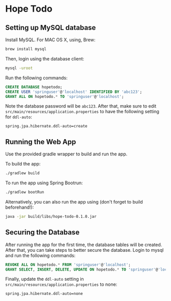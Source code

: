 # Hope Todo

## Setting up MySQL database

Install MySQL. For MAC OS X, using, Brew:

```sh
brew install mysql
```

Then, login using the database client:

```sh
mysql -uroot
```

Run the following commands:
```sql
CREATE DATABASE hopetodo;
CREATE USER 'springuser'@'localhost' IDENTIFIED BY 'abc123';
GRANT ALL ON hopetodo.* TO 'springuser'@'localhost';
```

Note the database password will be `abc123`. After that, make sure to edit `src/main/resources/application.properties` to have the following setting for `ddl-auto`:

```
spring.jpa.hibernate.ddl-auto=create
```

## Running the Web App

Use the provided gradle wrapper to build and run the app.

To build the app:

```sh
./gradlew build
```

To run the app using Spring Bootrun:

```sh
./gradlew bootRun
```

Alternatively, you can also run the app using (don't forget to build beforehand!):

```sh
java -jar build/libs/hope-todo-0.1.0.jar
```

## Securing the Database

After running the app for the first time, the database tables will be created. After that, you can take steps to better secure the database. Login to mysql and run the following commands:

```sql
REVOKE ALL ON hopetodo.* FROM 'springuser'@'localhost';
GRANT SELECT, INSERT, DELETE, UPDATE ON hopetodo.* TO 'springuser'@'localhost';
```

Finally, update the `ddl-auto` setting in `src/main/resources/application.properties` to none:

```
spring.jpa.hibernate.ddl-auto=none
```